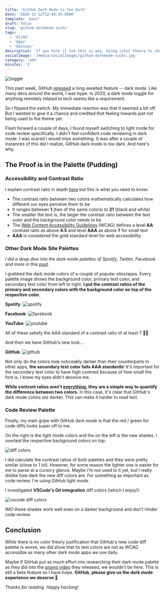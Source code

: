 ```yaml
---
title: 'GitHub Dark Mode is Too Dark'
date: '2020-12-12T12:48:35-0500'
template: 'post'
draft: false
slug: 'github-darkmode-sucks'
tags:
  - 'UI/UX'
  - 'Apps'
  - 'Opinion'
description: 'If you hate it too this is why. Using color theory to show why GitHub dark mode is disappointing'
socialImage: '/media/socialImages/github-darkmode-sucks.jpg'
category: 'ahh'
minutes: '3'
---
```


![toggle](/media/socialImages/github-darkmode-sucks.jpg)

This past week, GitHub [released](https://twitter.com/github/status/1336362679506784256) a long-awaited feature -- dark mode. Like many devs around the world, I was hype. In 2020, a dark mode toggle for anything remotely related to tech seems like a requirement.

So I flipped the switch. My immediate reaction was that it seemed a bit off. But I wanted to give it a chance and credited that feeling towards just not being used to the theme yet.

Flash forward a couple of days, I found myself switching to light mode for code review specifically. I didn't feel confident code reviewing in dark mode. I was scared I would miss something. It was after a couple of instances of this did I realize, GitHub dark mode is _too_ dark. And here's why.

## The Proof is in the Palette (Pudding)

### Accessibility and Contrast Ratio

I explain contrast ratio in depth [here](https://blog.karenying.com/posts/boost-visual-accessibility-by-auto-flipping-text-color#wcag-and-contrast-ratio) but this is what you need to know:

- The contrast ratio between two colors mathematically calculates how different our eyes perceive them to be
- It ranges between **1** (two of the same colors) to **21** (black and white)
- The smaller the text is, the larger the contrast ratio between the text color and the background color needs to be
- The [Web Content Accessibility Guidelines](https://www.w3.org/WAI/standards-guidelines/wcag/) (WCAG) defines a level **AA** contrast ratio as above **4.5** and level **AAA** as above **7** for small text
- **AAA** is considered the gold standard level for web accessibility

### Other Dark Mode Site Palettes

_I did a deep dive into the dark mode palettes of Spotify, Twitter, Facebook and more in this [post](https://blog.karenying.com/posts/50-shades-of-dark-mode-gray)._

I grabbed the dark mode colors of a couple of popular sites/apps. Every palette image shows the background color, primary text color, and secondary text color from left to right. **I put the contrast ratios of the primary and secondary colors with the background color on top of the respective color.**

**Spotify**:
![spotify](/media/github-darkmode-sucks/spotify.png)

**Facebook**:
![facebook](/media/github-darkmode-sucks/facebook.png)

**YouTube**:
![youtube](/media/github-darkmode-sucks/youtube.png)

All of these satisfy the AAA standard of a contrast ratio of at least 7 👍🏼

And then we have GitHub's new look...

**GitHub**:
![github](/media/github-darkmode-sucks/github.png)

Not only do the colors look noticeably darker than their counterparts in other apps, **the secondary text color fails AAA standards**! It's important for the secondary text color to have high contrast because of how small the font is. I knew my eyes didn't deceive me.

**While contrast ratios aren't [everything](https://www.bounteous.com/insights/2019/03/22/orange-you-accessible-mini-case-study-color-ratio/), they are a simple way to quantify the difference between two colors.** In this case, it's clear that GitHub's dark mode colors _are_ darker. This can make it harder to read text.

### Code Review Palette

Finally, my main gripe with GitHub dark mode is that the red / green for code diffs looks super off to me.

On the right is the light mode colors and the on the left is the new shades. I overlaid the respective background colors on top:

![diff colors](/media/github-darkmode-sucks/diff.png)

I did calculate the contrast ratios of both palettes and they were pretty similar (close to 1 lol). However, for some reason the lighter one is easier for me to parse at a cursory glance. Maybe I'm not used to it yet, but I really dislike how dark the new diff colors are. For something as important as code review, I'm using GitHub light mode.

I investigated **VSCode's Git integration** diff colors (which I enjoy!):

![vscode diff colors](/media/github-darkmode-sucks/vscode-diff.png#width=350px)

IMO these shades work well even on a darker background and don't hinder code review.

## Conclusion

While there is no color theory justification that GitHub's new code diff palette is worse, we did show that its text colors are not as WCAG accessible as many other dark mode apps we use daily.

Maybe if GitHub put as much effort into researching their dark mode palette as they did into the [promo video](https://twitter.com/github/status/1336362679506784256) they released, we wouldn't be here. This is still a beta feature so I have hope. **GitHub, please give us the dark mode experience we deserve 🥺**

_Thanks for reading. Happy hacking!_
